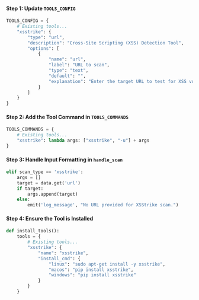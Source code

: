 #### Step 1: Update `TOOLS_CONFIG`

```python
TOOLS_CONFIG = {
    # Existing tools...
    "xsstrike": {
        "type": "url",
        "description": "Cross-Site Scripting (XSS) Detection Tool",
        "options": [
            {
                "name": "url",
                "label": "URL to scan",
                "type": "text",
                "default": "",
                "explanation": "Enter the target URL to test for XSS vulnerabilities."
            }
        ]
    }
}
```

#### Step 2: Add the Tool Command in `TOOLS_COMMANDS`

```python
TOOLS_COMMANDS = {
    # Existing tools...
    "xsstrike": lambda args: ["xsstrike", "-u"] + args
}
```

#### Step 3: Handle Input Formatting in `handle_scan`

```python
elif scan_type == 'xsstrike':
    args = []
    target = data.get('url')
    if target:
        args.append(target)
    else:
        emit('log_message', "No URL provided for XSStrike scan.")
```

#### Step 4: Ensure the Tool is Installed

```python
def install_tools():
    tools = {
        # Existing tools...
        "xsstrike": {
            "name": "xsstrike",
            "install_cmd": {
                "linux": "sudo apt-get install -y xsstrike",
                "macos": "pip install xsstrike",
                "windows": "pip install xsstrike"
            }
        }
    }
```

